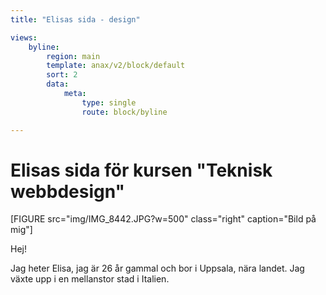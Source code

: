 ```yaml
---
title: "Elisas sida - design"

views:
    byline:
        region: main
        template: anax/v2/block/default
        sort: 2
        data:
            meta:
                type: single
                route: block/byline

---
```


Elisas sida för kursen "Teknisk webbdesign"
=========================

<!--Detta innehåll är skrivet i markdown och du hittar innehållet i filen `content/index.md`. -->

[FIGURE src="img/IMG_8442.JPG?w=500" class="right" caption="Bild på mig"]

Hej!

Jag heter Elisa, jag är 26 år gammal och bor i Uppsala, nära landet. Jag växte upp i en mellanstor stad i Italien.
